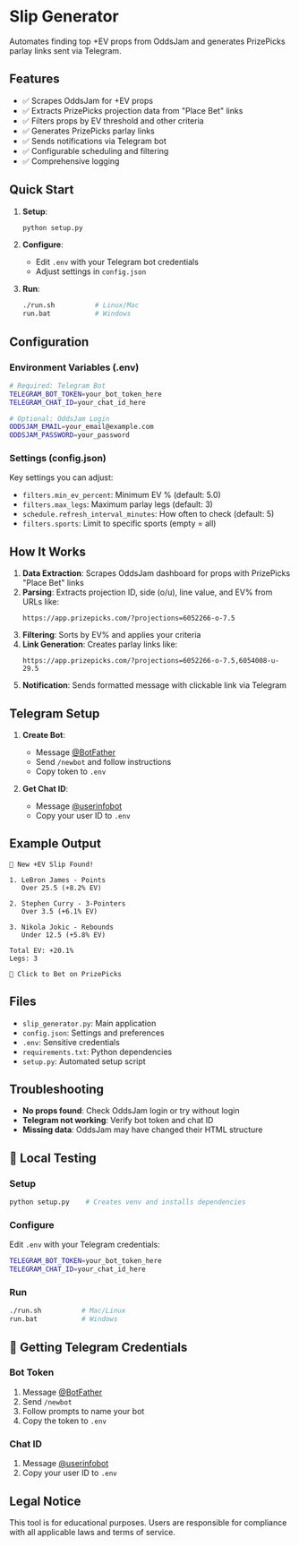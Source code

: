 # Slip Generator

Automates finding top +EV props from OddsJam and generates PrizePicks parlay links sent via Telegram.

## Features

- ✅ Scrapes OddsJam for +EV props
- ✅ Extracts PrizePicks projection data from "Place Bet" links
- ✅ Filters props by EV threshold and other criteria
- ✅ Generates PrizePicks parlay links
- ✅ Sends notifications via Telegram bot
- ✅ Configurable scheduling and filtering
- ✅ Comprehensive logging

## Quick Start

1. **Setup**:
   ```bash
   python setup.py
   ```

2. **Configure**:
   - Edit `.env` with your Telegram bot credentials
   - Adjust settings in `config.json`

3. **Run**:
   ```bash
   ./run.sh          # Linux/Mac
   run.bat           # Windows
   ```

## Configuration

### Environment Variables (.env)

```bash
# Required: Telegram Bot
TELEGRAM_BOT_TOKEN=your_bot_token_here
TELEGRAM_CHAT_ID=your_chat_id_here

# Optional: OddsJam Login
ODDSJAM_EMAIL=your_email@example.com
ODDSJAM_PASSWORD=your_password
```

### Settings (config.json)

Key settings you can adjust:

- `filters.min_ev_percent`: Minimum EV % (default: 5.0)
- `filters.max_legs`: Maximum parlay legs (default: 3)
- `schedule.refresh_interval_minutes`: How often to check (default: 5)
- `filters.sports`: Limit to specific sports (empty = all)

## How It Works

1. **Data Extraction**: Scrapes OddsJam dashboard for props with PrizePicks "Place Bet" links
2. **Parsing**: Extracts projection ID, side (o/u), line value, and EV% from URLs like:
   ```
   https://app.prizepicks.com/?projections=6052266-o-7.5
   ```
3. **Filtering**: Sorts by EV% and applies your criteria
4. **Link Generation**: Creates parlay links like:
   ```
   https://app.prizepicks.com/?projections=6052266-o-7.5,6054008-u-29.5
   ```
5. **Notification**: Sends formatted message with clickable link via Telegram

## Telegram Setup

1. **Create Bot**:
   - Message [@BotFather](https://t.me/BotFather)
   - Send `/newbot` and follow instructions
   - Copy token to `.env`

2. **Get Chat ID**:
   - Message [@userinfobot](https://t.me/userinfobot)
   - Copy your user ID to `.env`

## Example Output

```
🎯 New +EV Slip Found!

1. LeBron James - Points
   Over 25.5 (+8.2% EV)

2. Stephen Curry - 3-Pointers
   Over 3.5 (+6.1% EV)

3. Nikola Jokic - Rebounds
   Under 12.5 (+5.8% EV)

Total EV: +20.1%
Legs: 3

🔗 Click to Bet on PrizePicks
```

## Files

- `slip_generator.py`: Main application
- `config.json`: Settings and preferences
- `.env`: Sensitive credentials
- `requirements.txt`: Python dependencies
- `setup.py`: Automated setup script

## Troubleshooting

- **No props found**: Check OddsJam login or try without login
- **Telegram not working**: Verify bot token and chat ID
- **Missing data**: OddsJam may have changed their HTML structure

## 🧪 Local Testing

### Setup
```bash
python setup.py    # Creates venv and installs dependencies
```

### Configure
Edit `.env` with your Telegram credentials:
```bash
TELEGRAM_BOT_TOKEN=your_bot_token_here
TELEGRAM_CHAT_ID=your_chat_id_here
```

### Run
```bash
./run.sh          # Mac/Linux
run.bat           # Windows
```

## 📱 Getting Telegram Credentials

### Bot Token
1. Message [@BotFather](https://t.me/BotFather)
2. Send `/newbot`
3. Follow prompts to name your bot
4. Copy the token to `.env`

### Chat ID
1. Message [@userinfobot](https://t.me/userinfobot)
2. Copy your user ID to `.env`

## Legal Notice

This tool is for educational purposes. Users are responsible for compliance with all applicable laws and terms of service.
